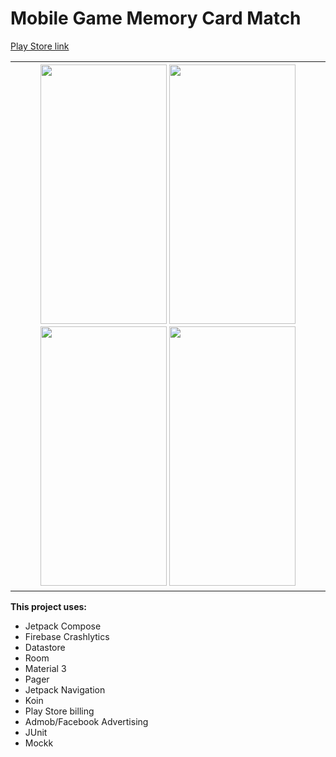# Mobile Game Memory Card Match

<a href="https://play.google.com/store/apps/details?id=uk.fernando.memory">Play Store link</a>

<table>
  <th>
  <img src="https://user-images.githubusercontent.com/6031955/225090801-345fe94f-ce1c-4a02-bb95-3b94801ef04f.png" style="width:202px;height:415px;">
  <img src="https://user-images.githubusercontent.com/6031955/225090818-d49f33d0-360a-4545-b0df-cc9c04a68f3d.png" style="width:202px;height:415px;">
  <img src="https://user-images.githubusercontent.com/6031955/225090830-ee48030c-026c-4bf1-bf2c-a4742c6583d7.png" style="width:202px;height:415px;">
  <img src="https://user-images.githubusercontent.com/6031955/225090855-f185dafb-035c-473d-b39b-0a9d0ddf7e2c.png" style="width:202px;height:415px;">
  </th>
</table>

<b>This project uses:</b>
<ul>
  <li>Jetpack Compose</li>
  <li>Firebase Crashlytics</li>
  <li>Datastore</li>
  <li>Room</li>
  <li>Material 3</li>
  <li>Pager</li>
  <li>Jetpack Navigation</li>
  <li>Koin</li>
  <li>Play Store billing</li>
  <li>Admob/Facebook Advertising</li>
  <li>JUnit</li>
  <li>Mockk</li>
</ul>
